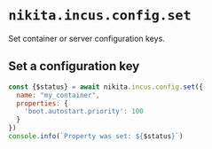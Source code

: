
# `nikita.incus.config.set`

Set container or server configuration keys.

## Set a configuration key

```js
const {$status} = await nikita.incus.config.set({
  name: "my_container",
  properties: {
    'boot.autostart.priority': 100
  }
})
console.info(`Property was set: ${$status}`)
```
